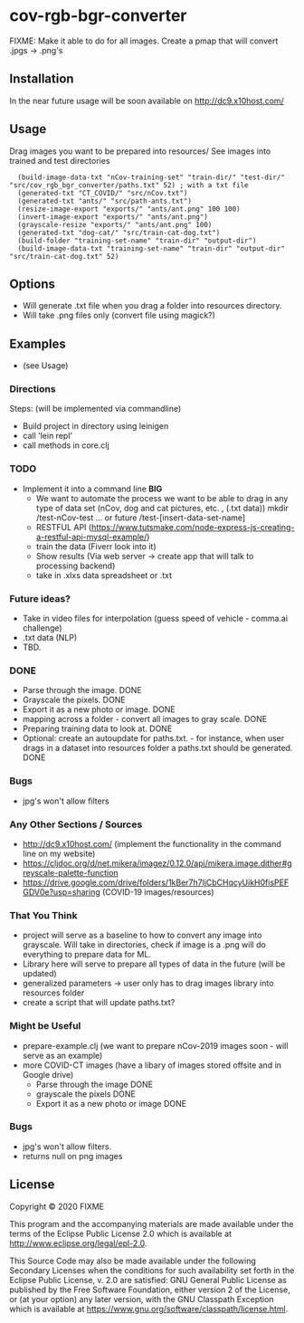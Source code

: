 # cov-rgb-bgr-converter

FIXME: Make it able to do for all images. Create a pmap that will convert .jpgs -> .png's

## Installation

In the near future usage will be soon available on http://dc9.x10host.com/

## Usage

Drag images you want to be prepared into resources/
See images into trained and test directories

      (build-image-data-txt "nCov-training-set" "train-dir/" "test-dir/" "src/cov_rgb_bgr_converter/paths.txt" 52) ; with a txt file
      (generated-txt "CT_COVID/" "src/nCov.txt")
      (generated-txt "ants/" "src/path-ants.txt")
      (resize-image-export "exports/" "ants/ant.png" 100 100)
      (invert-image-export "exports/" "ants/ant.png")
      (grayscale-resize "exports/" "ants/ant.png" 100)
      (generated-txt "dog-cat/" "src/train-cat-dog.txt")
      (build-folder "training-set-name" "train-dir" "output-dir")
      (build-image-data-txt "training-set-name" "train-dir" "output-dir" "src/train-cat-dog.txt" 52) 

## Options
   - Will generate .txt file when you drag a folder into resources directory.
   - Will take .png files only (convert file using magick?)

## Examples
   - (see Usage)
            
### Directions
Steps: (will be implemented via commandline)
   - Build project in directory using leinigen
   - call 'lein repl'
   - call methods in core.clj

### TODO
- Implement it into a command line **BIG**
    - We want to automate the process 
      we want to be able to drag in any type of data set (nCov, dog and cat pictures, etc. , (.txt data))
        mkdir /test-nCov-test ... or future /test-[insert-data-set-name]
    - RESTFUL API (https://www.tutsmake.com/node-express-js-creating-a-restful-api-mysql-example/)
    - train the data (Fiverr look into it)
    - Show results (Via web server -> create app that will talk to processing backend)
    - take in .xlxs data spreadsheet or .txt
    
### Future ideas?
- Take in video files for interpolation (guess speed of vehicle - comma.ai challenge)
- .txt data (NLP)
- TBD.
    
### DONE
- Parse through the image. DONE
- Grayscale the pixels. DONE 
- Export it as a new photo or image. DONE
- mapping across a folder - convert all images to gray scale. DONE
- Preparing training data to look at. DONE
- Optional: create an autoupdate for paths.txt.
       - for instance, when user drags in a dataset into resources folder
          a paths.txt should be generated. DONE


### Bugs
- jpg's won't allow filters 

### Any Other Sections / Sources
- http://dc9.x10host.com/ (implement the functionality in the command line on my website)
- https://cljdoc.org/d/net.mikera/imagez/0.12.0/api/mikera.image.dither#greyscale-palette-function
- https://drive.google.com/drive/folders/1kBer7h7ljCbCHqcyUikH0fisPEFGDV0e?usp=sharing (COVID-19 images/resources)

### That You Think
- project will serve as a baseline to how to convert any image
  into grayscale. Will take in directories, check if image is a .png
  will do everything to prepare data for ML.
- Library here will serve to prepare all types of data in the future (will be updated)
- generalized parameters -> user only has to drag images library into
  resources folder
- create a script that will update paths.txt?

### Might be Useful
- prepare-example.clj (we want to prepare nCov-2019 images soon - will serve as an example)
- more COVID-CT images (have a libary of images stored offsite and in Google drive)
   - Parse through the image DONE
   - grayscale the pixels DONE 
   - Export it as a new photo or image DONE

### Bugs
   - jpg's won't allow filters.
   - returns null on png images

## License

Copyright © 2020 FIXME

This program and the accompanying materials are made available under the
terms of the Eclipse Public License 2.0 which is available at
http://www.eclipse.org/legal/epl-2.0.

This Source Code may also be made available under the following Secondary
Licenses when the conditions for such availability set forth in the Eclipse
Public License, v. 2.0 are satisfied: GNU General Public License as published by
the Free Software Foundation, either version 2 of the License, or (at your
option) any later version, with the GNU Classpath Exception which is available
at https://www.gnu.org/software/classpath/license.html.
